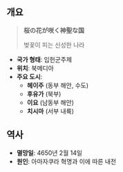 ## 개요
> **桜の花が咲く神聖な国**  
> 
> 벚꽃이 피는 신성한 나라
 - **국가 형태**: 입헌군주제
- **위치**: 북메디아
- **주요 도시**:
	- **헤이주** (동부 해안, 수도)
	- **후유가** (북부)
	- **이요** (남동부 해안)
	- **치시마** (서부 내륙)
## 역사
- **멸망일**: 4650년 2월 14일
- **원인**: 아마자쿠라 혁명과 이에 따른 내전